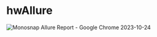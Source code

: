 # hwAllure
![Monosnap Allure Report - Google Chrome 2023-10-24 ](https://github.com/KarinaBulanova/hwAllure/assets/126413996/61727567-8a0f-49cf-b406-fff4f8627c5b)

